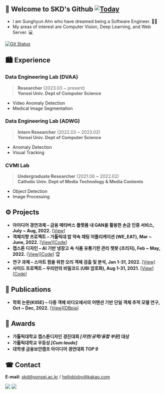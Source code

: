 ## 👋 Welcome to SKD's Github [![Today](https://hits.seeyoufarm.com/api/count/incr/badge.svg?url=https%3A%2F%2Fgithub.com%2Fskiddieahn&count_bg=%2379C83D&title_bg=%23555555&icon=&icon_color=%23E7E7E7&title=hits&edge_flat=false)](https://hits.seeyoufarm.com)

- I am Sunghyun Ahn who have dreamed being a Software Engineer. 👨‍💻
- My areas of interest are Computer Vision, Deep Learning, and Web Server. 💻

[![Git Status](https://github-readme-stats.vercel.app/api?username=skiddieahn&hide_border=true)](https://github.com/Ign0reLee)

<!-- ![Top Langs](https://github-readme-stats.vercel.app/api/top-langs/?username=skiddieahn&layout=compact) -->

## 🏙 Experience
### Data Engineering Lab (DVAA)
> **Researcher** (2023.03 ~ present)   
> **Yonsei Univ. Dept of Computer Science**
- Video Anomaly Detection
- Medical Image Segmentation

### Data Engineering Lab (ADWG)
> **Intern Researcher** (2022.03 ~ 2023.02)   
> **Yonsei Univ. Dept of Computer Science**
- Anomaly Detection
- Visual Tracking

### CVMI Lab 
> **Undergraduate Researcher** (2021.06 ~ 2022.02)   
> **Catholic Univ. Dept of Media Technology & Media Contents**
- Object Detection 
- Image Processing
  
## ⚙️ Projects
- **아이디어 경연과제 – 금융 메타버스 플랫폼 내 GAN을 활용한 손금 인증 서비스, July ~ Aug, 2022.** [[View](https://shacoding.com/2022/08/14/gan%ec%9d%84-%ed%99%9c%ec%9a%a9%ed%95%9c-%ec%86%90%ea%b8%88-%ec%9d%b8%ec%a6%9d-%ec%84%9c%eb%b9%84%ec%8a%a4-%ed%94%84%eb%a1%9c%ec%a0%9d%ed%8a%b8-%ec%95%84%ec%9d%b4%eb%94%94%ec%96%b4/)]
- **객체지향 프로젝트 – 가톨릭대 밥 약속 채팅 어플리케이션 (WE_EAT), Mar ~ June, 2022.** [[View](https://shacoding.com/2022/06/14/%ea%b0%80%ed%86%a8%eb%a6%ad%eb%8c%80-%eb%b0%a5-%ec%95%bd%ec%86%8d-%ec%b1%84%ed%8c%85-%ec%95%b1-%ea%b0%9d%ec%b2%b4%ec%a7%80%ed%96%a5-%ed%94%84%eb%a1%9c%ec%a0%9d%ed%8a%b8/)][[Code](https://github.com/SkiddieAhn/Project-App-WE_EAT)]
- **캡스톤 디자인 – AI 기반 냉장고 속 식품 유통기한 관리 챗봇 (프리지), Feb ~ May, 2022.**  [[View](https://shacoding.com/2022/06/05/ai-%ea%b8%b0%eb%b0%98-%eb%83%89%ec%9e%a5%ea%b3%a0-%ec%9c%a0%ed%86%b5%ea%b8%b0%ed%95%9c-%ea%b4%80%eb%a6%ac-%ec%b1%97%eb%b4%87-%ec%ba%a1%ec%8a%a4%ed%86%a4-%ed%94%84%eb%a1%9c%ec%a0%9d%ed%8a%b8/)][[Code](https://github.com/SkiddieAhn/Project-ChatBot-Fridge)] 🏆
- **연구 과제 – 스마트 팜을 위한 오리 객체 검출 및 분석, Jan 1-31, 2022.** [[View](https://shacoding.com/2022/02/07/%ec%97%b0%ea%b5%ac-%ea%b3%bc%ec%a0%9c-duck-farm-604-project/)]
- **사이드 프로젝트 – 우리만의 비밀코드 (UBI 암호화), Aug 1-31, 2021.** [[View](https://shacoding.com/2021/12/20/%ec%9a%b0%eb%a6%ac%eb%a7%8c%ec%9d%98-%eb%b9%84%eb%b0%80%ec%bd%94%eb%93%9c-ubi-%ec%95%94%ed%98%b8%ed%99%94/)][[Code](https://github.com/SkiddieAhn/Project-ChatBot-UBI)]

## 📜 Publications
- **학회 논문(KIISE) – 다중 객체 비디오에서의 어텐션 기반 단일 객체 추적 모델 연구, Oct ~ Dec, 2022.** [[View](https://shacoding.com/2022/12/24/%eb%8b%a8%ec%9d%bc-%ea%b0%9d%ec%b2%b4-%ec%b6%94%ec%a0%81-%eb%aa%a8%eb%8d%b8-%ec%97%b0%ea%b5%ac-%ed%95%99%ed%9a%8c-%ea%b2%8c%ec%9e%ac-%eb%85%bc%eb%ac%b8/)][[DBpia](https://www.dbpia.co.kr/journal/articleDetail?nodeId=NODE11224192)]

## 🏅 Awards
- **가톨릭대학교 캡스톤디자인 경진대회 <i>[자연/공학/융합 부문]</i> 대상**
- **가톨릭대학교 우등상 <i>[Cum laude]</i>**
- **대학생 금융보안캠프 아이디어 경연대회 <i>TOP 9</i>**

## ☎ Contact
**E-mail:** skd@yonsei.ac.kr / hellobixby@kakao.com
</p>
<p>
<a href="https://shacoding.com/" target="_blank">
<img src="https://img.shields.io/badge/Tech Blog-21759B?style=flat-square&logo=wordpress&logoColor=white" /></a>
<a href="https://blog.naver.com/godsome_28" target="_blank">
<img src="https://img.shields.io/badge/Daily Blog-03C75A?style=flat-square&logo=Naver&logoColor=white" /></a>
</p>
